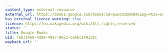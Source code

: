 ```yaml
---
content_type: external-resource
external_url: https://books.google.com/books?id=p1wcO3UNXQ4C&pg=PA35=onepage#v=onepage&q&f=false
has_external_license_warning: true
license: https://en.wikipedia.org/wiki/All_rights_reserved
status: ''
title: Google Books
uid: 7ab31469-4da0-49a7-9023-caabc14913bc
wayback_url: ''
---
```

